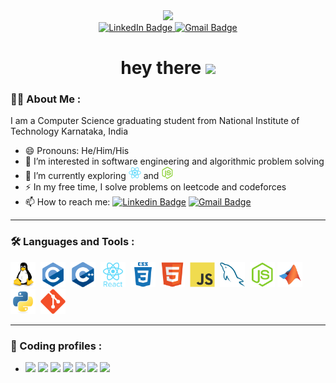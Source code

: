 <div id="header" align="center">
  <img src="https://media.giphy.com/media/M9gbBd9nbDrOTu1Mqx/giphy.gif" width="100"/>
  <div id="badges">
    <a href="https://www.linkedin.com/in/shyam-sundar-n-r-145649211/" target="_blank">
      <img src="https://img.shields.io/badge/LinkedIn-blue?style=for-the-badge&logo=linkedin&logoColor=white" alt="LinkedIn Badge"/>
    </a>
    <a href="mailto:nrshyamsundar@gmail.com?subject=Mail from Github profile - <add your subject here> " >
      <img src="https://img.shields.io/badge/Gmail-D14836?style=for-the-badge&logo=gmail&logoColor=white" alt="Gmail Badge"/>
    </a>
    <!--
    <img src="https://img.shields.io/badge/YouTube-red?style=for-the-badge&logo=youtube&logoColor=white" alt="Youtube Badge"/>
    <img src="https://img.shields.io/badge/Twitter-blue?style=for-the-badge&logo=twitter&logoColor=white" alt="Twitter Badge"/>
    -->
  </div>
  <!--
  <img src="https://komarev.com/ghpvc/?username=Shyam-NR&style=flat-square&color=blue" alt=""/>
  -->
  
  <h1>
    hey there
    <img src="https://media.giphy.com/media/hvRJCLFzcasrR4ia7z/giphy.gif" width="30px"/>
  </h1>
</div>


### :man_technologist: About Me :
I am a Computer Science graduating student from National Institute of Technology Karnataka, India
- 😄 Pronouns: He/Him/His
- 👀 I’m interested in software engineering and algorithmic problem solving
- 🌱 I’m currently exploring <img src="https://github.com/devicons/devicon/blob/master/icons/react/react-original.svg" title="React" alt="React" width="20" height="20"/> and <img src="https://github.com/devicons/devicon/blob/master/icons/nodejs/nodejs-original.svg" title="NodeJS" alt="NodeJS" width="20" height="20"/>
- :zap: In my free time, I solve problems on leetcode and codeforces
- :mailbox: How to reach me: [![Linkedin Badge](https://img.shields.io/badge/-Shyam%20Sundar%20N%20R-blue?style=flat&logo=Linkedin&logoColor=white)](https://www.linkedin.com/in/shyam-sundar-n-r-145649211/) [![Gmail Badge](https://img.shields.io/badge/-NRSHYAMSUNDAR@GMAIL.COM-D14836?style=flat&logo=gmail&logoColor=white)](mailto:nrshyamsundar@gmail.com?subject=%22Mail%20from%20Github%20profile%20-%20%3Cadd%20your%20subject%20here%3E)

---

### :hammer_and_wrench: Languages and Tools :
<div>
  <img src="https://github.com/devicons/devicon/blob/master/icons/linux/linux-original.svg" title="Ubuntu/Linux" alt="Ubuntu/Linux" width="40" height="40"/>&nbsp;
  <img src="https://github.com/devicons/devicon/blob/master/icons/c/c-original.svg" title="C" alt="C" width="40" height="40"/>&nbsp;
  <img src="https://github.com/devicons/devicon/blob/master/icons/cplusplus/cplusplus-original.svg" title="CPP" alt="C++" width="40" height="40"/>&nbsp;
  <img src="https://github.com/devicons/devicon/blob/master/icons/react/react-original-wordmark.svg" title="React" alt="React" width="40" height="40"/>&nbsp;
  <img src="https://github.com/devicons/devicon/blob/master/icons/css3/css3-plain-wordmark.svg"  title="CSS3" alt="CSS" width="40" height="40"/>&nbsp;
  <img src="https://github.com/devicons/devicon/blob/master/icons/html5/html5-original.svg" title="HTML5" alt="HTML" width="40" height="40"/>&nbsp;
  <img src="https://github.com/devicons/devicon/blob/master/icons/javascript/javascript-original.svg" title="JavaScript" alt="JavaScript" width="40" height="40"/>&nbsp;
  <img src="https://github.com/devicons/devicon/blob/master/icons/mysql/mysql-original.svg" title="MySQL"  alt="MySQL" width="40" height="40"/>&nbsp;
  <img src="https://github.com/devicons/devicon/blob/master/icons/nodejs/nodejs-original.svg" title="NodeJS" alt="NodeJS" width="40" height="40"/>&nbsp;<img src="https://github.com/devicons/devicon/blob/master/icons/matlab/matlab-original.svg" title="Matlab" alt="Matlab" width="40" height="40"/>&nbsp;
  <img src="https://github.com/devicons/devicon/blob/master/icons/python/python-original.svg" title="Python" alt="Python" width="40" height="40"/>&nbsp;
  <img src="https://github.com/devicons/devicon/blob/master/icons/git/git-original.svg" title="Git" alt="Git" width="40" height="40"/>
  
</div>


- - - 

<!--
[![Leetcode Stats](https://leetcard.jacoblin.cool/Shyam-NR?theme=dark)](https://leetcode.com/Shyam-NR) 
-->

### :abacus: Coding profiles : 
- [![](https://img.shields.io/badge/Codeforces-Shyam--NR-yellowgreen)](https://codeforces.com/profile/Shyam-NR) [![](https://img.shields.io/badge/Codechef-shyam_nr-yellowgreen)](https://www.codechef.com/users/shyam_nr) [![](https://img.shields.io/badge/Leetcode-Shyam--NR-yellowgreen)](https://leetcode.com/Shyam-NR/) [![](https://img.shields.io/badge/GFG-nrshyamsundar-yellowgreen)](https://auth.geeksforgeeks.org/user/nrshyamsundar/practice/) [![](https://img.shields.io/badge/Codepen-Shyam--NR-yellowgreen)](https://codepen.io/shyam-nr) [![](https://img.shields.io/badge/Hackerrank-nrshyamsundar-yellowgreen)](https://www.hackerrank.com/nrshyamsundar) [![](https://img.shields.io/badge/Codesandbox-Shyam--NR-yellowgreen)](https://codesandbox.io/u/Shyam-NR) 

<!--
- - - 

### :fire: My Stats :

[![GitHub Streak](http://github-readme-streak-stats.herokuapp.com?user=Shyam-NR&theme=dark&hide_border=true&mode=weekly)](https://git.io/streak-stats)

[![Top Langs](https://github-readme-stats.vercel.app/api/top-langs/?username=Shyam-NR&layout=compact&theme=vision-friendly-dark&hide_border=true)](https://github.com/anuraghazra/github-readme-stats)
-->
